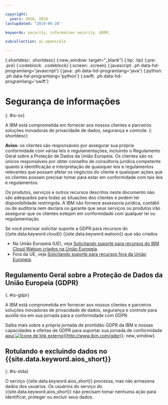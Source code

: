 ```yaml
---

copyright:
  years: 2018, 2019
lastupdated: "2019-06-28"

keywords: security, information security, GDPR, 

subcollection: ai-openscale

---
```


{:shortdesc: .shortdesc}
{:new_window: target="_blank"}
{:tip: .tip}
{:pre: .pre}
{:codeblock: .codeblock}
{:screen: .screen}
{:javascript: .ph data-hd-programlang='javascript'}
{:java: .ph data-hd-programlang='java'}
{:python: .ph data-hd-programlang='python'}
{:swift: .ph data-hd-programlang='swift'}

# Segurança de informações
{: #is-ov}

A IBM está comprometida em fornecer aos nossos clientes e parceiros soluções inovadoras de privacidade de dados, segurança e controle.
{: shortdesc}

**Aviso:**
os clientes são responsáveis por assegurar sua própria conformidade com várias leis e regulamentações, incluindo o Regulamento Geral sobre a Proteção de Dados da União Europeia. Os clientes são os únicos responsáveis por obter conselho de consultoria jurídica competente quanto à identificação e
interpretação de quaisquer leis e regulamentos relevantes que possam afetar os negócios do cliente e quaisquer ações que os
clientes possam precisar tomar para estar em conformidade com tais leis e regulamentos.

Os produtos, serviços e outros recursos descritos neste documento não são adequados para todas as situações dos clientes e podem ter disponibilidade restringida. A IBM não fornece assessoria jurídica, contábil ou de auditoria nem declara ou garante que seus serviços ou produtos irão assegurar que os clientes estejam em conformidade com qualquer lei ou regulamentação.

Se você precisar solicitar suporte a GDPR para recursos do {{site.data.keyword.cloud}} {{site.data.keyword.watson}} que são criados

-   Na União Europeia (UE), veja [Solicitando suporte para recursos do IBM Cloud Watson criados na União Europeia](/docs/services/watson?topic=watson-gdpr-sar#request-EU).
-   Fora da UE, veja [Solicitando suporte para recursos fora da União Europeia](/docs/services/watson?topic=watson-gdpr-sar#request-non-EU).

## Regulamento Geral sobre a Proteção de Dados da União Europeia (GDPR)
{: #is-gdpr}

A IBM está comprometida em fornecer aos nossos clientes e parceiros soluções inovadoras de privacidade de dados, segurança e controle para auxiliá-los em sua jornada para a conformidade com GDPR.

Saiba mais sobre a própria jornada de prontidão GDPR da IBM e nossas capacidades e ofertas de GDPR para suportar sua jornada de conformidade [aqui ![Ícone de link externo](../../icons/launch-glyph.svg "Ícone de link externo")](../../icons/launch-glyph.svg "Ícone de link externo")](http://www.ibm.com/gdpr){: new_window}.

## Rotulando e excluindo dados no  {{site.data.keyword.aios_short}}
{: #is-stda}

O serviço {{site.data.keyword.aios_short}} processa, mas não armazena dados dos usuários. Os usuários do serviço do {{site.data.keyword.aios_short}} não precisam tomar nenhuma ação para identificar, proteger ou excluir seus dados.
